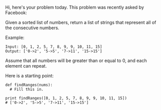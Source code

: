 Hi, here's your problem today. This problem was recently asked by Facebook:

Given a sorted list of numbers, return a list of strings that represent all of the consecutive numbers.

Example:
```
Input: [0, 1, 2, 5, 7, 8, 9, 9, 10, 11, 15]
Output: ['0->2', '5->5', '7->11', '15->15']
```
Assume that all numbers will be greater than or equal to 0, and each element can repeat.

Here is a starting point:
```
def findRanges(nums):
  # Fill this in.

print findRanges([0, 1, 2, 5, 7, 8, 9, 9, 10, 11, 15])
# ['0->2', '5->5', '7->11', '15->15']
```
